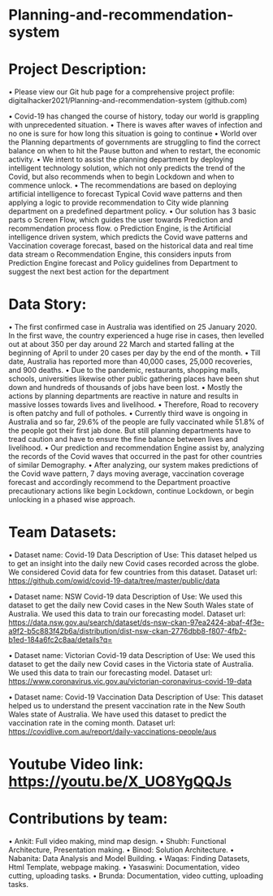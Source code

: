 # Planning-and-recommendation-system
# Project Description:
•	Please view our Git hub page for a comprehensive project profile: digitalhacker2021/Planning-and-recommendation-system (github.com)

•	Covid-19 has changed the course of history, today our world is grappling with unprecedented situation.
•	There is waves after waves of infection and no one is sure for how long this situation is going to continue
•	World over the Planning departments of governments are struggling to find the correct balance on when to hit the Pause button and when to restart, the economic activity.
•	We intent to assist the planning department by deploying intelligent technology solution, which not only predicts the trend of the Covid, but also recommends when to begin Lockdown and when to commence unlock.
•	The recommendations are based on deploying artificial intelligence to forecast Typical Covid wave patterns and then applying a logic to provide recommendation to City wide planning department on a predefined department policy.
•	Our solution has 3 basic parts
o	Screen Flow, which guides the user towards Prediction and recommendation process flow.
o	Prediction Engine, is the Artificial intelligence driven system, which predicts the Covid wave patterns and Vaccination coverage forecast, based on the historical data and real time data stream
o	Recommendation Engine, this considers inputs from Prediction Engine forecast and Policy guidelines from Department to suggest the next best action for the department

# Data Story:
•	The first confirmed case in Australia was identified on 25 January 2020. In the first wave, the country experienced a huge rise in cases, then levelled out at about 350 per day around 22 March and started falling at the beginning of April to under 20 cases per day by the end of the month.
•	Till date, Australia has reported more than 40,000 cases, 25,000 recoveries, and 900 deaths.
•	Due to the pandemic, restaurants, shopping malls, schools, universities likewise other public gathering places have been shut down and hundreds of thousands of jobs have been lost.
•	Mostly the actions by planning departments are reactive in nature and results in massive losses towards lives and livelihood. 
•	Therefore, Road to recovery is often patchy and full of potholes. 
•	Currently third wave is ongoing in Australia and so far, 29.6% of the people are fully vaccinated while 51.8% of the people got their first jab done. But still planning departments have to tread caution and have to ensure the fine balance between lives and livelihood. 
•	Our prediction and recommendation Engine assist by, analyzing the records of the Covid waves that occurred in the past for other countries of similar Demography.
•	After analyzing, our system makes predictions of the Covid wave pattern, 7 days moving average, vaccination coverage forecast and accordingly recommend to the Department proactive precautionary actions like begin Lockdown, continue Lockdown, or begin unlocking in a phased wise approach.

# Team Datasets:
•	Dataset name: Covid-19 Data
Description of Use: This dataset helped us to get an insight into the daily new Covid cases recorded across the globe. We considered Covid data for few countries from this dataset.
Dataset url: https://github.com/owid/covid-19-data/tree/master/public/data

•	Dataset name: NSW Covid-19 data
Description of Use: We used this dataset to get the daily new Covid cases in the New South Wales state of Australia. We used this data to train our forecasting model.
Dataset url: https://data.nsw.gov.au/search/dataset/ds-nsw-ckan-97ea2424-abaf-4f3e-a9f2-b5c883f42b6a/distribution/dist-nsw-ckan-2776dbb8-f807-4fb2-b1ed-184a6fc2c8aa/details?q=

•	Dataset name: Victorian Covid-19 data
Description of Use: We used this dataset to get the daily new Covid cases in the Victoria state of Australia. We used this data to train our forecasting model.
Dataset url: https://www.coronavirus.vic.gov.au/victorian-coronavirus-covid-19-data

•	Dataset name: Covid-19 Vaccination Data
Description of Use: This dataset helped us to understand the present vaccination rate in the New South Wales state of Australia. We have used this dataset to predict the vaccination rate in the coming month.
Dataset url: https://covidlive.com.au/report/daily-vaccinations-people/aus

# Youtube Video link: https://youtu.be/X_UO8YgQQJs

# Contributions by team:

•	Ankit: Full video making, mind map design.
•	Shubh: Functional Architecture, Presentation making.
•	Binod: Solution Architecture.
•	Nabanita: Data Analysis and Model Building.
•	Waqas: Finding Datasets, Html Template, webpage making.
•	Yasaswini: Documentation, video cutting, uploading tasks.
•	Brunda: Documentation, video cutting, uploading tasks.


